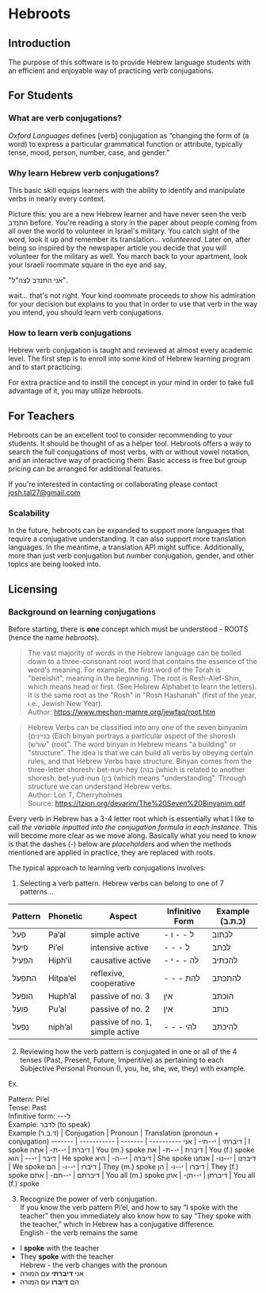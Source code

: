 # Hebroots

## Introduction

The purpose of this software is to provide Hebrew language students with an efficient and enjoyable way of practicing verb conjugations. 
<!-- Hebroots recognizes the difficulties of learning verb conjugations and leverages its tabular nature together with mobile technology to teach it in the most effective, accessible way possible.  -->
<!---In addition, developers may access the API which provides data relating to over 100k conjugated Hebrew verbs and related information. --->

## For Students
### What are verb conjugations?

*Oxford Languages* defines [verb] conjugation as “changing the form of (a word) to express a particular grammatical function or attribute, typically tense, mood, person, number, case, and gender.” 

### Why learn Hebrew verb conjugations? 

This basic skill equips learners with the ability to identify and manipulate verbs in nearly every context.

Picture this: you are a new Hebrew learner and have never seen the verb התנדב before. You're reading a story in the paper about people coming from all over the world to volunteer in Israel's military. You catch sight of the word, look it up and remember its translation... *volunteered*. Later on, after being so inspired by the newspaper article you decide that you will volunteer for the military as well. You march back to your apartment, look your Israeli roommate square in the eye and say, 

"אני התנדב לצה"ל". 

wait... that's not right. Your kind roommate proceeds to show his admiration for your decision but explains to you that in order to use that verb in the way you intend, you should learn verb conjugations. 

<!-- Hebrew verb conjugation is taught and reviewed at almost every academic level, especially the early on, but not nearly enough. 
It is a concept that for a long time has stumbled the minds of its speakers. However, once understood its importance is rarely dismissed.  -->
### How to learn verb conjugations

Hebrew verb conjugation is taught and reviewed at almost every academic level. The first step is to enroll into some kind of Hebrew learning program and to start practicing. 

For extra practice and to instill the concept in your mind in order to take full advantage of it, you may utilize hebroots. 

## For Teachers

Hebroots can be an excellent tool to consider recommending to your students. It should be thought of as a helper tool. Hebroots offers a way to search the full conjugations of most verbs, with or without vowel notation, and an interactive way of practicing them. Basic access is free but group pricing can be arranged for additional features.

If you're interested in contacting or collaborating please contact josh.tal27@gmail.com

### Scalability

In the future, hebroots can be expanded to support more languages that require a conjugative understanding. It can also support more translation languages. In the meantime, a translation API might suffice. Additionally, more than just verb conjugation but number conjugation, gender, and other topics are being looked into.  

## Licensing 


### Background on learning conjugations 

Before starting, there is **one** concept which must be understood - ROOTS (hence the name *hebroots*).
> The vast majority of words in the Hebrew language can be boiled down to a three-consonant root word that contains the essence of the word's meaning.  For example, the first word of the Torah is "bereishit", meaning in the beginning.  The root is Resh-Alef-Shin, which means head or first.  (See Hebrew Alphabet to learn the letters).  It is the same root as the "Rosh" in "Rosh Hashanah" (first of the year, i.e., Jewish New Year).  
> Author: https://www.mechon-mamre.org/jewfaq/root.htm

>Hebrew Verbs can be classified into any one of the seven binyanim
(בניינים (Each binyan portrays a particular aspect of the shoresh (שורש" (root".
The word binyan in Hebrew means "a building" or "structure". The idea is that
we can build all verbs by obeying certain rules, and that Hebrew Verbs have
structure. Binyan comes from the three-letter shoresh: bet-nun-hey (בנה (which
is related to another shoresh: bet-yud-nun (בין (which means "understanding".
Through structure we can understand Hebrew verbs.  
> Author: Lon T, Cherryholmes  
> Source: https://tzion.org/devarim/The%20Seven%20Binyanim.pdf

Every verb in Hebrew has a 3-4 letter root which is essentially what I like to call *the variable inputted into the conjugation formula in each instance.* 
This will become more clear as we move along. 
Basically what you need to know is that the dashes (-) below are *placeholders* and when the methods mentioned are applied in practice, 
they are replaced with roots. 

The typical approach to learning verb conjugations involves: 

1) Selecting a verb pattern. Hebrew verbs can belong to one of 7 patterns… 

Pattern | Phonetic | Aspect | Infinitive Form | Example (כ.ת.ב)
------- | -------- | ------ | --------------- | -------
 פעל | Pa’al | simple active | - ל - - ו | לכתוב
פיעל | Pi’el | intensive active | - - - ל | לכתב 
הפעיל | Hiph’il | causative active | - לה - - י | להכתיב
התפעל | Hitpa’el | reflexive, cooperative | - - - להת | להתכתב
הופעל | Huph’al | passive of no. 3 | אין | הוכתב
פועל | Pu’al | passive of no. 2 | אין | כותב
נפעל | niph’al | passive of no. 1, simple active | - - - להי | להיכתב

2) Reviewing how the verb pattern is conjugated in one or all of the 4 tenses (Past, Present, Future, Imperitive) as pertaining to each Subjective Personal Pronoun (I, you, he, she, we, they) with example. 

Ex.

Pattern: Pi’el  
Tense: Past  
Infinitive form: ---ל  
Example: לדבר (to speak)  
Example (ד.ב.ר) | Conjugation | Pronoun | Translation (pronoun + conjugation) 
------- | ----------- | ------- | ----------
דיברתי | י--תי- | אני | I spoke
דיברת | י--ת- | אתה | You (m.) spoke
דיברת | י--ת- | את | You (f.) spoke
דיבר | י--- | הוא | He spoke
דיברה | י--ה- | היא | She spoke
דיברנו | י--נו- | אנחנו | We spoke
דיברו | י--ו- | הם | They (m.) spoke
דיברו | י--ו- | הן | They (f.) spoke
דיברתם | י--תם- | אתם | You all (m.) spoke
דיברתן | י--תן- | אתן | You all (f.) spoke

3) Recognize the power of verb conjugation.  
If you know the verb pattern Pi’el, and how to say “I spoke with the teacher” then you immediately also know how to say “They spoke with the teacher,” which in Hebrew has a conjugative difference.  
English - the verb remains the same  
- I **spoke** with the teacher  
- They **spoke** with the teacher  
Hebrew - the verb changes with the pronoun  
- אני **דיברתי** עם המורה  
- הם **דיברו** עם המורה 
